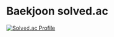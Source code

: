 
# Baekjoon solved.ac
[![Solved.ac Profile](http://mazassumnida.wtf/api/v2/generate_badge?boj=cviwoqoqpwlkr)](https://solved.ac/cviwoqoqpwlkr/)
